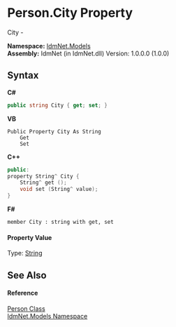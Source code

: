 # Person.City Property 
 

City -

**Namespace:**&nbsp;<a href="N_IdmNet_Models">IdmNet.Models</a><br />**Assembly:**&nbsp;IdmNet (in IdmNet.dll) Version: 1.0.0.0 (1.0.0)

## Syntax

**C#**<br />
``` C#
public string City { get; set; }
```

**VB**<br />
``` VB
Public Property City As String
	Get
	Set
```

**C++**<br />
``` C++
public:
property String^ City {
	String^ get ();
	void set (String^ value);
}
```

**F#**<br />
``` F#
member City : string with get, set

```


#### Property Value
Type: <a href="http://msdn2.microsoft.com/en-us/library/s1wwdcbf" target="_blank">String</a>

## See Also


#### Reference
<a href="T_IdmNet_Models_Person">Person Class</a><br /><a href="N_IdmNet_Models">IdmNet.Models Namespace</a><br />